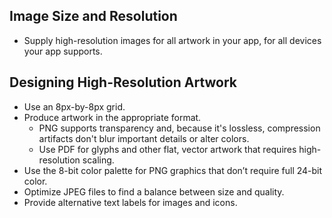 Image Size and Resolution
---

* Supply high-resolution images for all artwork in your app, for all devices your app supports.


Designing High-Resolution Artwork
---

* Use an 8px-by-8px grid.
* Produce artwork in the appropriate format.
    * PNG supports transparency and, because it's lossless, compression artifacts don't blur important details or alter colors.
    *  Use PDF for glyphs and other flat, vector artwork that requires high-resolution scaling.
* Use the 8-bit color palette for PNG graphics that don’t require full 24-bit color.
* Optimize JPEG files to find a balance between size and quality.
* Provide alternative text labels for images and icons.
